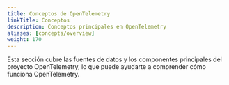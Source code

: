 ```yaml
---
title: Conceptos de OpenTelemetry
linkTitle: Conceptos
description: Conceptos principales en OpenTelemetry
aliases: [concepts/overview]
weight: 170
---
```


Esta sección cubre las fuentes de datos y los componentes principales del proyecto OpenTelemetry, lo que puede ayudarte a comprender cómo funciona OpenTelemetry.
